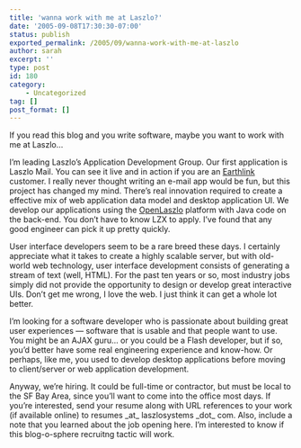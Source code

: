 ```yaml
---
title: 'wanna work with me at Laszlo?'
date: '2005-09-08T17:30:30-07:00'
status: publish
exported_permalink: /2005/09/wanna-work-with-me-at-laszlo
author: sarah
excerpt: ''
type: post
id: 180
category:
    - Uncategorized
tag: []
post_format: []
---
```

If you read this blog and you write software, maybe you want to work with me at Laszlo…

I’m leading Laszlo’s Application Development Group. Our first application is [](http://www.laszlosystems.com/products/laszloMail/)Laszlo Mail. You can see it live and in action if you are an [Earthlink](https://www.ultrasaurus.com/cgi-bin/mt/www.earthlink.net) customer. I really never thought writing an e-mail app would be fun, but this project has changed my mind. There’s real innovation required to create a effective mix of web application data model and desktop application UI. We develop our applications using the [OpenLaszlo](https://www.ultrasaurus.com/cgi-bin/mt/www.openlaszlo.org) platform with Java code on the back-end. You don’t have to know LZX to apply. I’ve found that any good engineer can pick it up pretty quickly.

User interface developers seem to be a rare breed these days. I certainly appreciate what it takes to create a highly scalable server, but with old-world web technology, user interface development consists of generating a stream of text (well, HTML). For the past ten years or so, most industry jobs simply did not provide the opportunity to design or develop great interactive UIs. Don’t get me wrong, I love the web. I just think it can get a whole lot better.

I’m looking for a software developer who is passionate about building great user experiences — software that is usable and that people want to use. You might be an AJAX guru… or you could be a Flash developer, but if so, you’d better have some real engineering experience and know-how. Or perhaps, like me, you used to develop desktop applications before moving to client/server or web application development.

Anyway, we’re hiring. It could be full-time or contractor, but must be local to the SF Bay Area, since you’ll want to come into the office most days. If you’re interested, send your resume along with URL references to your work (if available online) to resumes \_at\_ laszlosystems \_dot\_ com. Also, include a note that you learned about the job opening here. I’m interested to know if this blog-o-sphere recruitng tactic will work.
